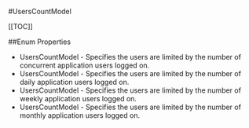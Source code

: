 #UsersCountModel

[[TOC]]

##Enum Properties 

* UsersCountModel -  Specifies the users are limited by the number of concurrent application users logged on. 
* UsersCountModel -  Specifies the users are limited by the number of daily application users logged on. 
* UsersCountModel -  Specifies the users are limited by the number of weekly application users logged on. 
* UsersCountModel -  Specifies the users are limited by the number of monthly application users logged on. 